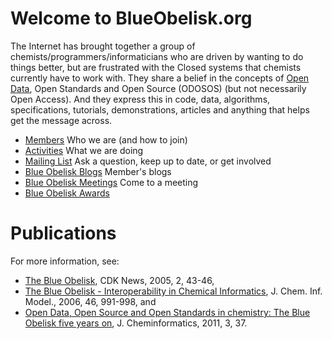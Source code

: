 # Welcome to BlueObelisk.org

The Internet has brought together a group of chemists/programmers/informaticians who are driven by wanting to do things better, but are frustrated with the Closed systems that chemists currently have to work with. They share a belief in the concepts of [Open Data](opendata.md), Open Standards and Open Source (ODOSOS) (but not necessarily Open Access). And they express this in code, data, algorithms, specifications, tutorials, demonstrations, articles and anything that helps get the message across.

* [Members](members.md) Who we are (and how to join)
* [Activities](activities.md) What we are doing
* [Mailing List](mailinglist.md) Ask a question, keep up to date, or get involved
* [Blue Obelisk Blogs](blogs.md) Member's blogs
* [Blue Obelisk Meetings](meetings.md) Come to a meeting
* [Blue Obelisk Awards](awards.md)

Publications
============

For more information, see:

* [The Blue Obelisk](http://downloads.sourceforge.net/cdk/cdknews2.2.pdf), CDK News, 2005, 2, 43-46,
* [The Blue Obelisk - Interoperability in Chemical Informatics](http://dx.doi.org/10.1021/ci050400b), J. Chem. Inf. Model., 2006, 46, 991-998, and
* [Open Data, Open Source and Open Standards in chemistry: The Blue Obelisk five years on](http://www.jcheminf.com/content/3/1/37), J. Cheminformatics, 2011, 3, 37.
